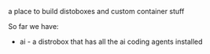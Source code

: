 a place to build distoboxes and custom container stuff

So far we have:
- ai - a distrobox that has all the ai coding agents installed
